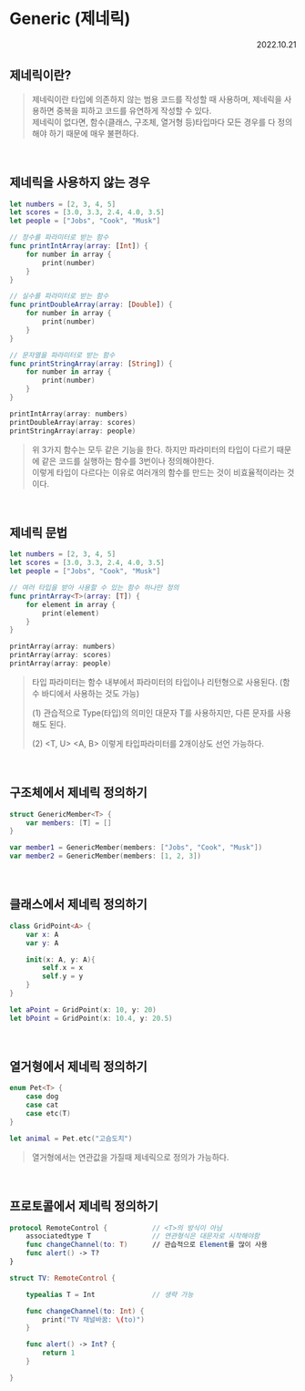 # Generic (제네릭)

<div align="right">2022.10.21</div>

## 제네릭이란?

> 제네릭이란 타입에 의존하지 않는 범용 코드를 작성할 때 사용하며, 제네릭을 사용하면 중복을 피하고 코드를 유연하게 작성할 수 있다.
> <br/>
> 제네릭이 없다면, 함수(클래스, 구조체, 열거형 등)타입마다 모든 경우를 다 정의해야 하기 때문에 매우 불편하다.

<br/>

## 제네릭을 사용하지 않는 경우

```Swift
let numbers = [2, 3, 4, 5]
let scores = [3.0, 3.3, 2.4, 4.0, 3.5]
let people = ["Jobs", "Cook", "Musk"]

// 정수를 파라미터로 받는 함수
func printIntArray(array: [Int]) {
    for number in array {
        print(number)
    }
}

// 실수를 파라미터로 받는 함수
func printDoubleArray(array: [Double]) {
    for number in array {
        print(number)
    }
}

// 문자열을 파라미터로 받는 함수
func printStringArray(array: [String]) {
    for number in array {
        print(number)
    }
}

printIntArray(array: numbers)
printDoubleArray(array: scores)
printStringArray(array: people)
```

> 위 3가지 함수는 모두 같은 기능을 한다. 하지만 파라미터의 타입이 다르기 때문에 같은 코드를 실행하는 함수를 3번이나 정의해야한다.
> <br/>
> 이렇게 타입이 다르다는 이유로 여러개의 함수를 만드는 것이 비효율적이라는 것이다.

<br/>

## 제네릭 문법

```Swift
let numbers = [2, 3, 4, 5]
let scores = [3.0, 3.3, 2.4, 4.0, 3.5]
let people = ["Jobs", "Cook", "Musk"]

// 여러 타입을 받아 사용할 수 있는 함수 하나만 정의
func printArray<T>(array: [T]) {
    for element in array {
        print(element)
    }
}

printArray(array: numbers)
printArray(array: scores)
printArray(array: people)
```

> 타입 파라미터<T>는 함수 내부에서 파라미터의 타입이나 리턴형으로 사용된다. (함수 바디에서 사용하는 것도 가능)
>
> (1) 관습적으로 Type(타입)의 의미인 대문자 T를 사용하지만, 다른 문자를 사용해도 된다.
>
> (2) <T, U> <A, B> 이렇게 타입파라미터를 2개이상도 선언 가능하다.

<br/>

## 구조체에서 제네릭 정의하기

```Swift
struct GenericMember<T> {
    var members: [T] = []
}

var member1 = GenericMember(members: ["Jobs", "Cook", "Musk"])
var member2 = GenericMember(members: [1, 2, 3])
```

<br/>

## 클래스에서 제네릭 정의하기

```Swift
class GridPoint<A> {
    var x: A
    var y: A

    init(x: A, y: A){
        self.x = x
        self.y = y
    }
}

let aPoint = GridPoint(x: 10, y: 20)
let bPoint = GridPoint(x: 10.4, y: 20.5)
```

<br/>

## 열거형에서 제네릭 정의하기

```Swift
enum Pet<T> {
    case dog
    case cat
    case etc(T)
}

let animal = Pet.etc("고슴도치")
```

> 열거형에서는 연관값을 가질때 제네릭으로 정의가 가능하다.

<br/>

## 프로토콜에서 제네릭 정의하기

```Swift
protocol RemoteControl {           // <T>의 방식이 아님
    associatedtype T               // 연관형식은 대문자로 시작해야함
    func changeChannel(to: T)      // 관습적으로 Element를 많이 사용
    func alert() -> T?
}

struct TV: RemoteControl {

    typealias T = Int              // 생략 가능

    func changeChannel(to: Int) {
        print("TV 채널바꿈: \(to)")
    }

    func alert() -> Int? {
        return 1
    }

}
```
